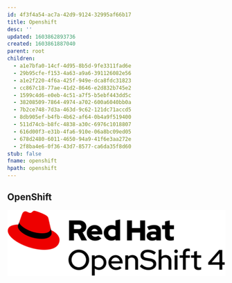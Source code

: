 ```yaml
---
id: 4f3f4a54-ac7a-42d9-9124-32995af66b17
title: Openshift
desc: ''
updated: 1603862893736
created: 1603861887040
parent: root
children:
  - a1e7bfa0-14cf-4d95-8b5d-9fe3311fad6e
  - 29b95cfe-f153-4a63-a9a6-391126082e56
  - a1e2f220-4f6a-425f-949e-dca8fdc31823
  - cc867c18-77ae-41d2-8646-e2d832b745e2
  - 1599c4d6-e0eb-4c51-a7f5-b5ebf443dd5c
  - 38208509-7864-4974-a702-600a6040bb0a
  - 7b2ce748-7d3a-463d-9c62-121dc71accd5
  - 8db905ef-b4fb-4b62-af64-0b4a9f519400
  - 511d74cb-b8fc-4838-a30c-6976c1018807
  - 616d00f3-e31b-4fa6-910e-06a8bc09ed05
  - 678d2480-6011-4650-94a9-41f6e3aa272e
  - 2f8ba4e6-0f36-43d7-8577-ca6da35f8d60
stub: false
fname: openshift
hpath: openshift
---
```

## OpenShift

![](/assets/images/logo.png)

